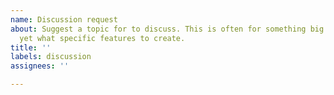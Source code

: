 ```yaml
---
name: Discussion request
about: Suggest a topic for to discuss. This is often for something big we don't know
  yet what specific features to create.
title: ''
labels: discussion
assignees: ''

---
```



